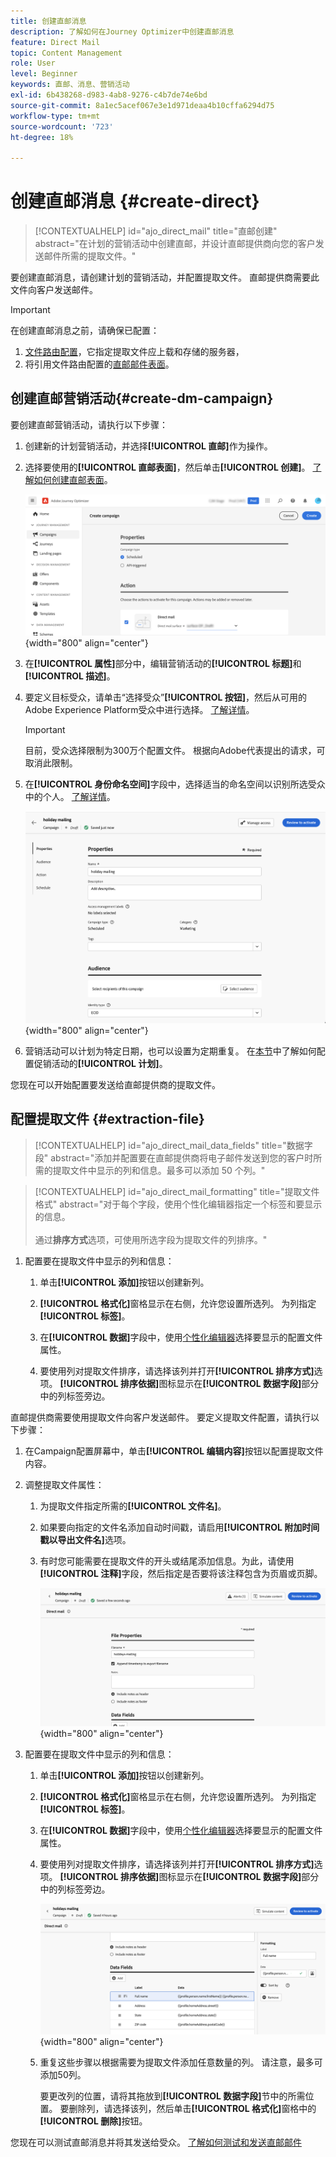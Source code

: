 ```yaml
---
title: 创建直邮消息
description: 了解如何在Journey Optimizer中创建直邮消息
feature: Direct Mail
topic: Content Management
role: User
level: Beginner
keywords: 直邮、消息、营销活动
exl-id: 6b438268-d983-4ab8-9276-c4b7de74e6bd
source-git-commit: 8a1ec5acef067e3e1d971deaa4b10cffa6294d75
workflow-type: tm+mt
source-wordcount: '723'
ht-degree: 18%

---
```


# 创建直邮消息 {#create-direct}

>[!CONTEXTUALHELP]
>id="ajo_direct_mail"
>title="直邮创建"
>abstract="在计划的营销活动中创建直邮，并设计直邮提供商向您的客户发送邮件所需的提取文件。"

要创建直邮消息，请创建计划的营销活动，并配置提取文件。 直邮提供商需要此文件向客户发送邮件。

>[!IMPORTANT]
>
>在创建直邮消息之前，请确保已配置：
>
>1. [文件路由配置](../direct-mail/direct-mail-configuration.md#file-routing-configuration)，它指定提取文件应上载和存储的服务器，
>1. 将引用文件路由配置的[直邮邮件表面](../direct-mail/direct-mail-configuration.md#direct-mail-surface)。


## 创建直邮营销活动{#create-dm-campaign}

要创建直邮营销活动，请执行以下步骤：

1. 创建新的计划营销活动，并选择&#x200B;**[!UICONTROL 直邮]**&#x200B;作为操作。

1. 选择要使用的&#x200B;**[!UICONTROL 直邮表面]**，然后单击&#x200B;**[!UICONTROL 创建]**。 [了解如何创建直邮表面](direct-mail-configuration.md#direct-mail-surface)。

   ![](assets/direct-mail-campaign.png){width="800" align="center"}

1. 在&#x200B;**[!UICONTROL 属性]**&#x200B;部分中，编辑营销活动的&#x200B;**[!UICONTROL 标题]**&#x200B;和&#x200B;**[!UICONTROL 描述]**。

1. 要定义目标受众，请单击“选择受众”**[!UICONTROL 按钮]**，然后从可用的Adobe Experience Platform受众中进行选择。 [了解详情](../audience/about-audiences.md)。

   >[!IMPORTANT]
   >
   >目前，受众选择限制为300万个配置文件。 根据向Adobe代表提出的请求，可取消此限制。

1. 在&#x200B;**[!UICONTROL 身份命名空间]**&#x200B;字段中，选择适当的命名空间以识别所选受众中的个人。 [了解详情](../event/about-creating.md#select-the-namespace)。

   ![](assets/direct-mail-campaign-properties.png){width="800" align="center"}

1. 营销活动可以计划为特定日期，也可以设置为定期重复。 在[本节](../campaigns/create-campaign.md#schedule)中了解如何配置促销活动的&#x200B;**[!UICONTROL 计划]**。

您现在可以开始配置要发送给直邮提供商的提取文件。

## 配置提取文件 {#extraction-file}

>[!CONTEXTUALHELP]
>id="ajo_direct_mail_data_fields"
>title="数据字段"
>abstract="添加并配置要在直邮提供商将电子邮件发送到您的客户时所需的提取文件中显示的列和信息。最多可以添加 50 个列。"

>[!CONTEXTUALHELP]
>id="ajo_direct_mail_formatting"
>title="提取文件格式"
>abstract="对于每个字段，使用个性化编辑器指定一个标签和要显示的信息。<br/><br/>通过<b>排序方式</b>选项，可使用所选字段为提取文件的列排序。"

1. 配置要在提取文件中显示的列和信息：

   1. 单击&#x200B;**[!UICONTROL 添加]**&#x200B;按钮以创建新列。

   1. **[!UICONTROL 格式化]**&#x200B;窗格显示在右侧，允许您设置所选列。 为列指定&#x200B;**[!UICONTROL 标签]**。

   1. 在&#x200B;**[!UICONTROL 数据]**&#x200B;字段中，使用[个性化编辑器](../personalization/personalization-build-expressions.md)选择要显示的配置文件属性。

   1. 要使用列对提取文件排序，请选择该列并打开&#x200B;**[!UICONTROL 排序方式]**&#x200B;选项。 **[!UICONTROL 排序依据]**&#x200B;图标显示在&#x200B;**[!UICONTROL 数据字段]**&#x200B;部分中的列标签旁边。







直邮提供商需要使用提取文件向客户发送邮件。 要定义提取文件配置，请执行以下步骤：

1. 在Campaign配置屏幕中，单击&#x200B;**[!UICONTROL 编辑内容]**&#x200B;按钮以配置提取文件内容。

1. 调整提取文件属性：

   1. 为提取文件指定所需的&#x200B;**[!UICONTROL 文件名]**。

   1. 如果要向指定的文件名添加自动时间戳，请启用&#x200B;**[!UICONTROL 附加时间戳以导出文件名]**&#x200B;选项。

   1. 有时您可能需要在提取文件的开头或结尾添加信息。为此，请使用&#x200B;**[!UICONTROL 注释]**&#x200B;字段，然后指定是否要将该注释包含为页眉或页脚。

      ![](assets/direct-mail-properties.png){width="800" align="center"}

1. 配置要在提取文件中显示的列和信息：

   1. 单击&#x200B;**[!UICONTROL 添加]**&#x200B;按钮以创建新列。

   1. **[!UICONTROL 格式化]**&#x200B;窗格显示在右侧，允许您设置所选列。 为列指定&#x200B;**[!UICONTROL 标签]**。

   1. 在&#x200B;**[!UICONTROL 数据]**&#x200B;字段中，使用[个性化编辑器](../personalization/personalization-build-expressions.md)选择要显示的配置文件属性。

   1. 要使用列对提取文件排序，请选择该列并打开&#x200B;**[!UICONTROL 排序方式]**&#x200B;选项。 **[!UICONTROL 排序依据]**&#x200B;图标显示在&#x200B;**[!UICONTROL 数据字段]**&#x200B;部分中的列标签旁边。

      ![](assets/direct-mail-content.png){width="800" align="center"}

   1. 重复这些步骤以根据需要为提取文件添加任意数量的列。 请注意，最多可添加50列。

      要更改列的位置，请将其拖放到&#x200B;**[!UICONTROL 数据字段]**&#x200B;节中的所需位置。 要删除列，请选择该列，然后单击&#x200B;**[!UICONTROL 格式化]**&#x200B;窗格中的&#x200B;**[!UICONTROL 删除]**&#x200B;按钮。

您现在可以测试直邮消息并将其发送给受众。 [了解如何测试和发送直邮邮件](test-send-direct-mail.md)
